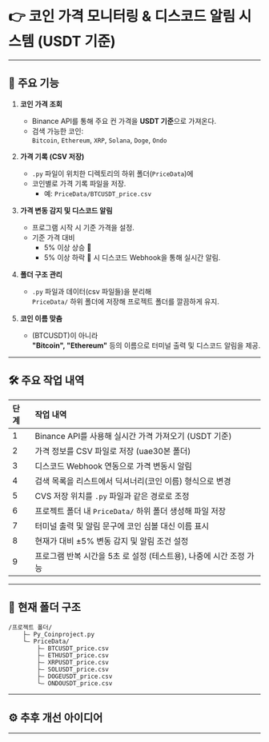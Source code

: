 # 👉 코인 가격 모니터링 & 디스코드 알림 시스템 (USDT 기준)

---

## 📌 주요 기능

1. **코인 가격 조회**
   - Binance API를 통해 주요 컨 가격을 **USDT 기준**으로 가져온다.
   - 검색 가능한 코인:  
     `Bitcoin`, `Ethereum`, `XRP`, `Solana`, `Doge`, `Ondo`

2. **가격 기록 (CSV 저장)**
   - `.py` 파일이 위치한 디렉토리의 하위 폴더(`PriceData`)에
   - 코인별로 가격 기록 파일을 저장.
     - 예: `PriceData/BTCUSDT_price.csv`

3. **가격 변동 감지 및 디스코드 알림**
   - 프로그램 시작 시 기준 가격을 설정.
   - 기준 가격 대비
     - 5% 이상 상승 🚀
     - 5% 이상 하락 🚨
     시 디스코드 Webhook을 통해 실시간 알림.

4. **폴더 구조 관리**
   - `.py` 파일과 데이터(csv 파일들)을 분리해  
     `PriceData/` 하위 폴더에 저장해 프로젝트 폴더를 깔끔하게 유지.

5. **코인 이름 맞춤**
   - (BTCUSDT)이 아니라  
     **"Bitcoin", "Ethereum"** 등의 이름으로 터미널 출력 및 디스코드 알림을 제공.

---

## 🛠️ 주요 작업 내역

| 단계 | 작업 내역 |
|:--|:--|
| 1 | Binance API를 사용해 실시간 가격 가져오기 (USDT 기준) |
| 2 | 가격 정보를 CSV 파일로 저장 (uae30본 폴더) |
| 3 | 디스코드 Webhook 연동으로 가격 변동시 알림 |
| 4 | 검색 목록을 리스트에서 딕셔너리(코인 이름) 형식으로 변경 |
| 5 | CVS 저장 위치를 `.py` 파일과 같은 경로로 조정 |
| 6 | 프로젝트 폴더 내 `PriceData/` 하위 폴더 생성해 파일 저장 |
| 7 | 터미널 출력 및 알림 문구에 코인 심볼 대신 이름 표시 |
| 8 | 현재가 대비 ±5% 변동 감지 및 알림 조건 설정 |
| 9 | 프로그램 반복 시간을 5초 로 설정 (테스트용), 나중에 시간 조정 가능 |

---

## 📂 현재 폴더 구조

```
/프로젝트 폴더/
    ├— Py_Coinproject.py
    └— PriceData/
        ├— BTCUSDT_price.csv
        ├— ETHUSDT_price.csv
        ├— XRPUSDT_price.csv
        ├— SOLUSDT_price.csv
        ├— DOGEUSDT_price.csv
        └— ONDOUSDT_price.csv
```

---

## ⚙️ 추후 개선 아이디어

---


